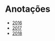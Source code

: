 # Anotações 
   
* [2016](years/2016.md) 
* [2017](years/2017.md)        
* [2018](years/2018.md)        
     
   
     
  
 
 

